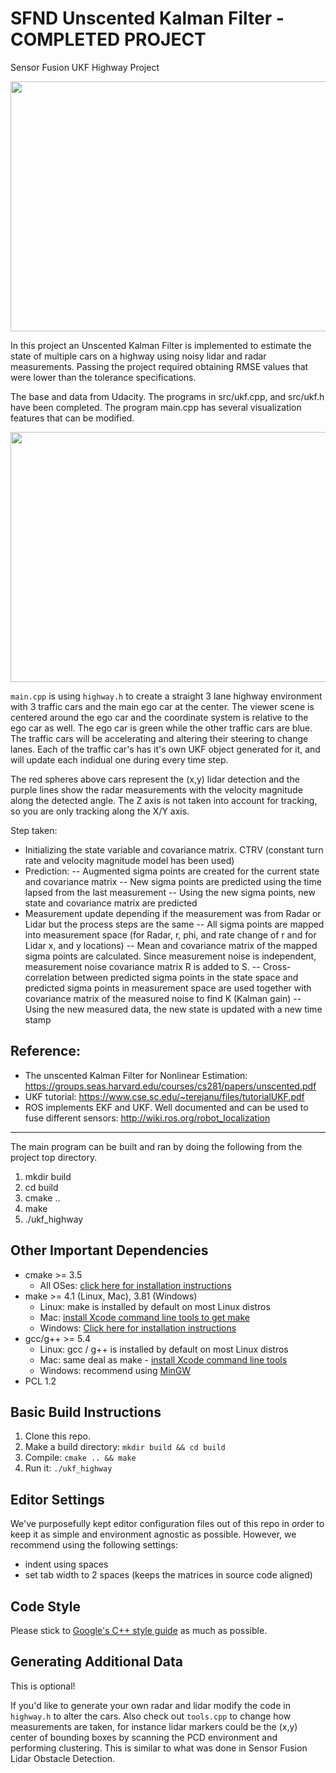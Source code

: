 # SFND Unscented Kalman Filter - COMPLETED PROJECT 
Sensor Fusion UKF Highway Project

<img src="media/ukf_highway_tracked.gif" width="700" height="400" />

In this project an Unscented Kalman Filter is implemented to estimate the state of multiple cars on a highway using noisy lidar and radar measurements. Passing the project required obtaining RMSE values that were lower than the tolerance specifications. 



The base and data from Udacity. The programs in src/ukf.cpp, and src/ukf.h have been completed. The program main.cpp has several visualization features that can be modified.

<img src="media/ukf_highway.png" width="700" height="400" />

`main.cpp` is using `highway.h` to create a straight 3 lane highway environment with 3 traffic cars and the main ego car at the center. 
The viewer scene is centered around the ego car and the coordinate system is relative to the ego car as well. The ego car is green while the 
other traffic cars are blue. The traffic cars will be accelerating and altering their steering to change lanes. Each of the traffic car's has
it's own UKF object generated for it, and will update each indidual one during every time step. 

The red spheres above cars represent the (x,y) lidar detection and the purple lines show the radar measurements with the velocity magnitude along the detected angle. The Z axis is not taken into account for tracking, so you are only tracking along the X/Y axis.

Step taken:
- Initializing the state variable and covariance matrix. CTRV (constant turn rate and velocity magnitude model has been used)
- Prediction:
-- Augmented sigma points are created for the current state and covariance matrix
-- New sigma points are predicted using the time lapsed from the last measurement
-- Using the new sigma points, new state and covariance matrix are predicted
- Measurement update depending if the measurement was from Radar or Lidar but the process steps are the same
-- All sigma points are mapped into measurement space (for Radar, r, phi, and rate change of r and for Lidar x, and y locations)
-- Mean and covariance matrix of the mapped sigma points are calculated. Since measurement noise is independent, measurement noise covariance matrix R is added to S.
-- Cross-correlation between predicted sigma points in the state space and predicted sigma points in measurement space are used together with covariance matrix of the measured noise to find K (Kalman gain)
-- Using the new measured data, the new state is updated with a new time stamp

## Reference:
- The unscented Kalman Filter for Nonlinear Estimation: https://groups.seas.harvard.edu/courses/cs281/papers/unscented.pdf
- UKF tutorial: https://www.cse.sc.edu/~terejanu/files/tutorialUKF.pdf
- ROS implements EKF and UKF. Well documented and can be used to fuse different sensors: http://wiki.ros.org/robot_localization
---
The main program can be built and ran by doing the following from the project top directory.

1. mkdir build
2. cd build
3. cmake ..
4. make
5. ./ukf_highway

## Other Important Dependencies
* cmake >= 3.5
  * All OSes: [click here for installation instructions](https://cmake.org/install/)
* make >= 4.1 (Linux, Mac), 3.81 (Windows)
  * Linux: make is installed by default on most Linux distros
  * Mac: [install Xcode command line tools to get make](https://developer.apple.com/xcode/features/)
  * Windows: [Click here for installation instructions](http://gnuwin32.sourceforge.net/packages/make.htm)
* gcc/g++ >= 5.4
  * Linux: gcc / g++ is installed by default on most Linux distros
  * Mac: same deal as make - [install Xcode command line tools](https://developer.apple.com/xcode/features/)
  * Windows: recommend using [MinGW](http://www.mingw.org/)
 * PCL 1.2

## Basic Build Instructions

1. Clone this repo.
2. Make a build directory: `mkdir build && cd build`
3. Compile: `cmake .. && make`
4. Run it: `./ukf_highway`

## Editor Settings

We've purposefully kept editor configuration files out of this repo in order to
keep it as simple and environment agnostic as possible. However, we recommend
using the following settings:

* indent using spaces
* set tab width to 2 spaces (keeps the matrices in source code aligned)

## Code Style

Please stick to [Google's C++ style guide](https://google.github.io/styleguide/cppguide.html) as much as possible.

## Generating Additional Data

This is optional!

If you'd like to generate your own radar and lidar modify the code in `highway.h` to alter the cars. Also check out `tools.cpp` to
change how measurements are taken, for instance lidar markers could be the (x,y) center of bounding boxes by scanning the PCD environment
and performing clustering. This is similar to what was done in Sensor Fusion Lidar Obstacle Detection.

